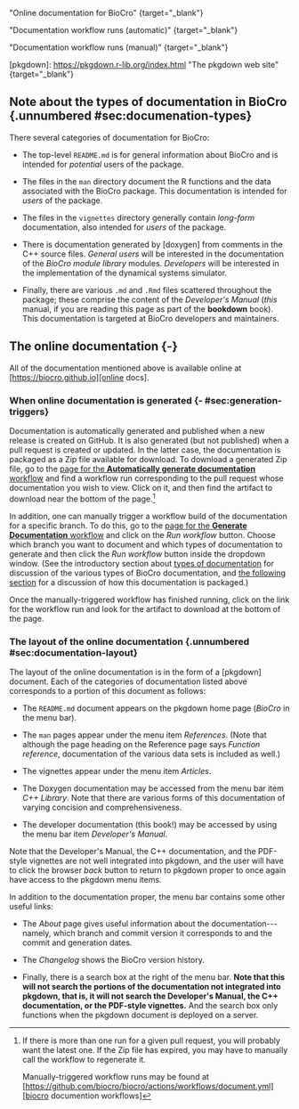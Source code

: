 <!-- external references -->

[online docs]: https://biocro.github.io
  "Online documentation for BioCro" {target="_blank"}

[biocro auto-document workflows]:
  https://github.com/biocro/biocro/actions/workflows/automatically-call-document.yml
  "Documentation workflow runs (automatic)" {target="_blank"}

[biocro documention workflows]:
  https://github.com/biocro/biocro/actions/workflows/document.yml
  "Documentation workflow runs (manual)" {target="_blank"}

[pkgdown]: https://pkgdown.r-lib.org/index.html "The pkgdown web site" {target="_blank"}

<!-- footnotes -->

[^latest_version]: If there is more than one run for a given pull
request, you will probably want the latest one.  If the Zip file has
expired, you may have to manually call the workflow to regenerate it.

    Manually-triggered workflow runs may be found at
[https://github.com/biocro/biocro/actions/workflows/document.yml][biocro
documention workflows]

## Note about the types of documentation in BioCro {.unnumbered #sec:documenation-types}

There several categories of documentation for BioCro:

* The top-level `README.md` is for general information about BioCro
  and is intended for _potential_ users of the package.

* The files in the `man` directory document the R functions and the
  data associated with the BioCro package.  This documentation is
  intended for _users_ of the package.

* The files in the `vignettes` directory generally contain _long-form_
  documentation, also intended for _users_ of the package.

* There is documentation generated by [doxygen] from comments in the C++
  source files.  _General users_ will be interested in the
  documentation of the _BioCro module library_ modules.  _Developers_
  will be interested in the implementation of the dynamical systems
  simulator.

* Finally, there are various `.md` and `.Rmd` files scattered
  throughout the package; these comprise the content of the
  _Developer's Manual_ (_this_ manual, if you are reading this page as
  part of the __bookdown__ book).  This documentation is targeted at
  BioCro developers and maintainers.

## The online documentation {-}

All of the documentation mentioned above is available online at
[https://biocro.github.io][online docs].

### When online documentation is generated {- #sec:generation-triggers}

Documentation is automatically generated and published when a new
release is created on GitHub.  It is also generated (but not
published) when a pull request is created or updated.  In the latter
case, the documentation is packaged as a Zip file available for
download.  To download a generated Zip file, go to the [page for the
__Automatically generate documentation__ workflow][biocro
auto-document workflows] and find a workflow run corresponding to the
pull request whose documentation you wish to view.  Click on it, and
then find the artifact to download near the bottom of the
page.[^latest_version]

In addition, one can manually trigger a workflow build of the
documentation for a specific branch.  To do this, go to the [page for
the __Generate Documentation__ workflow][biocro documention workflows]
and click on the _Run workflow_ button.  Choose which branch you want
to document and which types of documentation to generate and then
click the _Run workflow_ button inside the dropdown window.  (See the
introductory section about [types of
documentation](#sec:documenation-types) for discussion of the various
types of BioCro documentation, and [the following
section](#sec:documentation-layout) for a discussion of how this
documentation is packaged.)

Once the manually-triggered workflow has finished running, click on
the link for the workflow run and look for the artifact to download at
the bottom of the page.

### The layout of the online documentation {.unnumbered #sec:documentation-layout}

The layout of the online documentation is in the form of a [pkgdown]
document.  Each of the categories of documentation listed above
corresponds to a portion of this document as follows:

* The `README.md` document appears on the pkgdown home page (_BioCro_
  in the menu bar).

* The `man` pages appear under the menu item _References_.  (Note
  that although the page heading on the Reference page says _Function
  reference_, documentation of the various data sets is included as
  well.)

* The vignettes appear under the menu item _Articles_.

* The Doxygen documentation may be accessed from the menu bar item
  _C++ Library_.  Note that there are various forms of this
  documentation of varying concision and
  comprehensiveness.

* The developer documentation (this book!) may be accessed by using
  the menu bar item _Developer's
  Manual_.

Note that the Developer's Manual, the C++ documentation, and the
PDF-style vignettes are not well integrated into pkgdown, and the user
will have to click the browser _back_ button to return to pkgdown
proper to once again have access to the pkgdown menu items.

In addition to the documentation proper, the menu bar contains some
other useful links:

* The _About_ page gives useful information about the
  documentation---namely, which branch and commit version it
  corresponds to and the commit and generation dates.

* The _Changelog_ shows the BioCro version history.

* Finally, there is a search box at the right of the menu bar.  **Note
  that this will not search the portions of the documentation not
  integrated into pkgdown, that is, it will not search the Developer's
  Manual, the C++ documentation, or the PDF-style vignettes.** And the
  search box only functions when the pkgdown document is deployed on a
  server.
